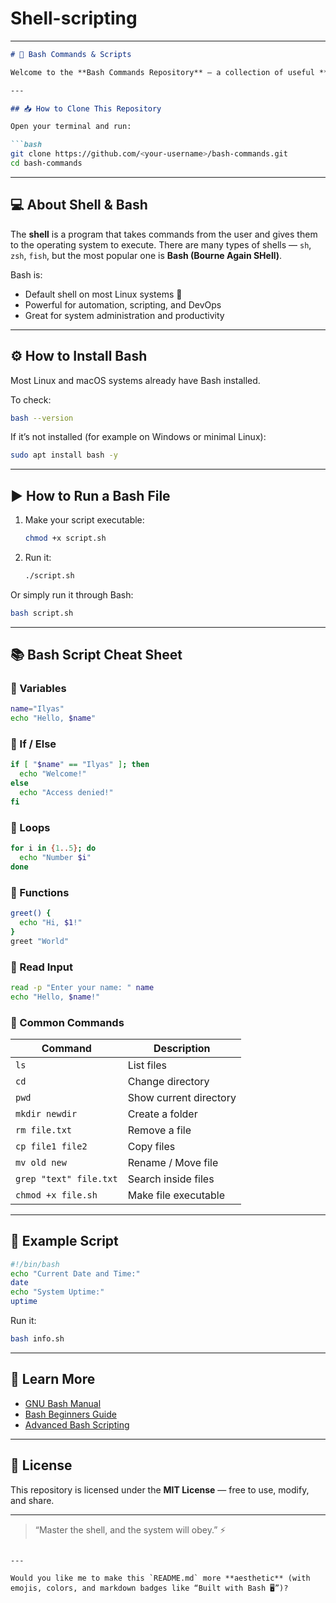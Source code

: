 ﻿# Shell-scripting

---

````markdown
# 🐚 Bash Commands & Scripts

Welcome to the **Bash Commands Repository** — a collection of useful **Bash scripts** and command examples to help you learn and automate tasks in the Linux shell.

---

## 📥 How to Clone This Repository

Open your terminal and run:

```bash
git clone https://github.com/<your-username>/bash-commands.git
cd bash-commands
````

---

## 💻 About Shell & Bash

The **shell** is a program that takes commands from the user and gives them to the operating system to execute.
There are many types of shells — `sh`, `zsh`, `fish`, but the most popular one is **Bash (Bourne Again SHell)**.

Bash is:

* Default shell on most Linux systems 🐧
* Powerful for automation, scripting, and DevOps
* Great for system administration and productivity

---

## ⚙️ How to Install Bash

Most Linux and macOS systems already have Bash installed.

To check:

```bash
bash --version
```

If it’s not installed (for example on Windows or minimal Linux):

```bash
sudo apt install bash -y
```

---

## ▶️ How to Run a Bash File

1. Make your script executable:

   ```bash
   chmod +x script.sh
   ```
2. Run it:

   ```bash
   ./script.sh
   ```

Or simply run it through Bash:

```bash
bash script.sh
```

---

## 📚 Bash Script Cheat Sheet

### 🔹 Variables

```bash
name="Ilyas"
echo "Hello, $name"
```

### 🔹 If / Else

```bash
if [ "$name" == "Ilyas" ]; then
  echo "Welcome!"
else
  echo "Access denied!"
fi
```

### 🔹 Loops

```bash
for i in {1..5}; do
  echo "Number $i"
done
```

### 🔹 Functions

```bash
greet() {
  echo "Hi, $1!"
}
greet "World"
```

### 🔹 Read Input

```bash
read -p "Enter your name: " name
echo "Hello, $name!"
```

### 🔹 Common Commands

| Command                | Description            |
| ---------------------- | ---------------------- |
| `ls`                   | List files             |
| `cd`                   | Change directory       |
| `pwd`                  | Show current directory |
| `mkdir newdir`         | Create a folder        |
| `rm file.txt`          | Remove a file          |
| `cp file1 file2`       | Copy files             |
| `mv old new`           | Rename / Move file     |
| `grep "text" file.txt` | Search inside files    |
| `chmod +x file.sh`     | Make file executable   |

---

## 🌟 Example Script

```bash
#!/bin/bash
echo "Current Date and Time:"
date
echo "System Uptime:"
uptime
```

Run it:

```bash
bash info.sh
```

---

## 🧠 Learn More

* [GNU Bash Manual](https://www.gnu.org/software/bash/manual/)
* [Bash Beginners Guide](https://tldp.org/LDP/Bash-Beginners-Guide/html/)
* [Advanced Bash Scripting](https://tldp.org/LDP/abs/html/)

---

## 📜 License

This repository is licensed under the **MIT License** — free to use, modify, and share.

---

> “Master the shell, and the system will obey.” ⚡

```

---

Would you like me to make this `README.md` more **aesthetic** (with emojis, colors, and markdown badges like “Built with Bash 🖥️”)?
```

